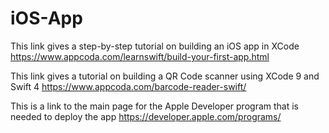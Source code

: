 # iOS-App

This link gives a step-by-step tutorial on building an iOS app in XCode
https://www.appcoda.com/learnswift/build-your-first-app.html

This link gives a tutorial on building a QR Code scanner using XCode 9 and Swift 4
https://www.appcoda.com/barcode-reader-swift/

This is a link to the main page for the Apple Developer program that is needed to deploy the app
https://developer.apple.com/programs/
